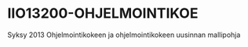 IIO13200-OHJELMOINTIKOE
=======================
Syksy 2013
Ohjelmointikokeen ja ohjelmointikokeen uusinnan mallipohja
